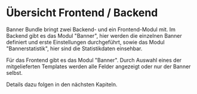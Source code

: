 # Übersicht Frontend / Backend

Banner Bundle bringt zwei Backend- und ein Frontend-Modul mit.
Im Backend gibt es das Modul "Banner", hier werden die einzelnen Banner definiert
und erste Einstellungen durchgeführt, sowie das Modul "Bannerstatistik",  hier
sind die Statistikdaten einsehbar.

Für das Frontend gibt es das Modul "Banner". Durch Auswahl eines der
mitgelieferten Templates werden alle Felder angezeigt oder nur der Banner selbst.

Details dazu folgen in den nächsten Kapiteln.
